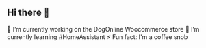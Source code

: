 ## Hi there 👋

<!--
**paulka007/paulka007** is a ✨ _special_ ✨ repository because its `README.md` (this file) appears on your GitHub profile.

Here are some ideas to get you started:
-->
🔭 I’m currently working on the DogOnline Woocommerce store
🌱 I’m currently learning #HomeAssistant
⚡ Fun fact: I'm a coffee snob
